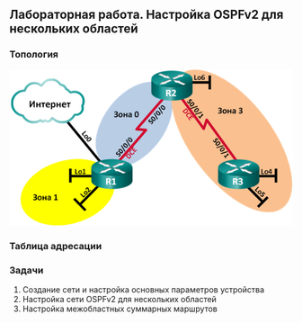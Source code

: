 ## Лабораторная работа. Настройка OSPFv2 для нескольких областей

### Топология

![](topology.png)

### Таблица адресации

### Задачи
1. Создание сети и настройка основных параметров устройства
2. Настройка сети OSPFv2 для нескольких областей
3. Настройка межобластных суммарных маршрутов
